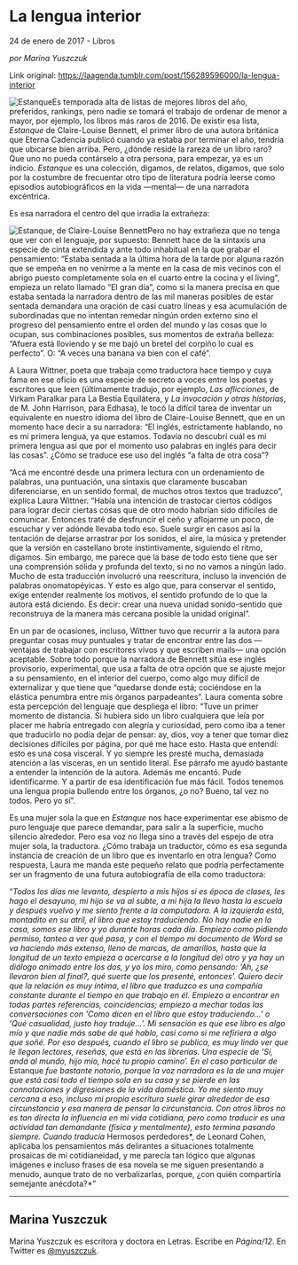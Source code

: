 # La lengua interior



24 de enero de 2017 - Libros

_por Marina Yuszczuk_

Link original: https://laagenda.tumblr.com/post/156289596000/la-lengua-interior

![Estanque](https://64.media.tumblr.com/f88cd106fb64fc93f0d0d7422fe05b38/tumblr_inline_pk0a78BpLc1t6q87u_500.jpg)Es temporada alta de listas de mejores libros del año, preferidos, rankings, pero nadie se tomará el trabajo de ordenar de menor a mayor, por ejemplo, los libros más raros de 2016. De existir esa lista, *Estanque* de Claire-Louise Bennett, el primer libro de una autora británica que Eterna Cadencia publicó cuando ya estaba por terminar el año, tendría que ubicarse bien arriba. Pero, ¿dónde reside la rareza de un libro raro? Que uno no pueda contárselo a otra persona, para empezar, ya es un indicio. *Estanque* es una colección, digamos, de relatos, digamos, que solo por la costumbre de frecuentar otro tipo de literatura podría leerse como episodios autobiográficos en la vida —mental— de una narradora excéntrica.

Es esa narradora el centro del que irradia la extrañeza: 

![Estanque, de Claire-Louise Bennett](https://64.media.tumblr.com/6d4302d609f196336dc8b840efaaa6d5/tumblr_inline_pk0a78dyVz1t6q87u_400.jpg)Pero no hay extrañeza que no tenga que ver con el lenguaje, por supuesto: Bennett hace de la sintaxis una especie de cinta extendida y ante todo inhabitual en la que grabar el pensamiento: “Estaba sentada a la última hora de la tarde por alguna razón que se empeña en no venirme a la mente en la casa de mis vecinos con el abrigo puesto completamente sola en el cuarto entre la cocina y el living”, empieza un relato llamado “El gran día”, como si la manera precisa en que estaba sentada la narradora dentro de las mil maneras posibles de estar sentada demandara una oración de casi cuatro líneas y esa acumulación de subordinadas que no intentan remedar ningún orden externo sino el progreso del pensamiento entre el orden del mundo y las cosas que lo ocupan, sus combinaciones posibles, sus momentos de extraña belleza: “Afuera está lloviendo y se me bajó un bretel del corpiño lo cual es perfecto”. O: “A veces una banana va bien con el café”.

A Laura Wittner, poeta que trabaja como traductora hace tiempo y cuya fama en ese oficio es una especie de secreto a voces entre los poetas y escritores que leen (últimamente tradujo, por ejemplo, *Las aflicciones*, de Virkam Paralkar para La Bestia Equilátera, y *La invocación y otras historias*, de M. John Harrison, para Edhasa), le tocó la difícil tarea de inventar un equivalente en nuestro idioma del libro de Claire-Louise Bennett, que en un momento hace decir a su narradora: “El inglés, estrictamente hablando, no es mi primera lengua, ya que estamos. Todavía no descubrí cuál es mi primera lengua así que por el momento uso palabras en inglés para decir las cosas”. ¿Cómo se traduce ese uso del inglés “a falta de otra cosa”?

“Acá me encontré desde una primera lectura con un ordenamiento de palabras, una puntuación, una sintaxis que claramente buscaban diferenciarse, en un sentido formal, de muchos otros textos que traduzco”, explica Laura Wittner. “Había una intención de trastocar ciertos códigos para lograr decir ciertas cosas que de otro modo habrían sido difíciles de comunicar. Entonces traté de desfruncir el ceño y aflojarme un poco, de escuchar y ver adónde llevaba todo eso. Suele surgir en casos así la tentación de dejarse arrastrar por los sonidos, el aire, la música y pretender que la versión en castellano brote instintivamente, siguiendo el ritmo, digamos. Sin embargo, me parece que la base de todo esto tiene que ser una comprensión sólida y profunda del texto, si no no vamos a ningún lado. Mucho de esta traducción involucró una reescritura, incluso la invención de palabras onomatopéyicas. Y esto es algo que, para conservar el sentido, exige entender realmente los motivos, el sentido profundo de lo que la autora está diciendo. Es decir: crear una nueva unidad sonido-sentido que reconstruya de la manera más cercana posible la unidad original”.

En un par de ocasiones, incluso, Wittner tuvo que recurrir a la autora para preguntar cosas muy puntuales y tratar de encontrar entre las dos —ventajas de trabajar con escritores vivos y que escriben mails— una opción aceptable. Sobre todo porque la narradora de Bennett sitúa ese inglés provisorio, experimental, que usa a falta de otra opción que se ajuste mejor a su pensamiento, en el interior del cuerpo, como algo muy difícil de externalizar y que tiene que “quedarse donde está; cociéndose en la elástica penumbra entre mis órganos parpadeantes”. Laura comenta sobre esta percepción del lenguaje que despliega el libro: “Tuve un primer momento de distancia. Si hubiera sido un libro cualquiera que leía por placer me habría entregado con alegría y curiosidad, pero como iba a tener que traducirlo no podía dejar de pensar: ay, dios, voy a tener que tomar diez decisiones difíciles por página, por qué me hace esto. Hasta que entendí: esto es una cosa visceral. Y yo siempre les presté mucha, demasiada atención a las vísceras, en un sentido literal. Ese párrafo me ayudó bastante a entender la intención de la autora. Además me encantó. Pude identificarme. Y a partir de esa identificación fue más fácil. Todos tenemos una lengua propia bullendo entre los órganos, ¿o no? Bueno, tal vez no todos. Pero yo sí”.

Es una mujer sola la que en *Estanque* nos hace experimentar ese abismo de puro lenguaje que parece demandar, para salir a la superficie, mucho silencio alrededor. Pero esa voz no llega sino a través del espejo de otra mujer sola, la traductora. ¿Cómo trabaja un traductor, cómo es esa segunda instancia de creación de un libro que es inventarlo en otra lengua? Como respuesta, Laura me manda este pequeño relato que podría perfectamente ser un fragmento de una futura autobiografía de ella como traductora:

“*Todos los días me levanto, despierto a mis hijos si es época de clases, les hago el desayuno, mi hijo se va al subte, a mi hija la llevo hasta la escuela y después vuelvo y me siento frente a la computadora. A la izquierda está, montadito en su atril, el libro que estoy traduciendo. No hay nadie en la casa, somos ese libro y yo durante horas cada día. Empiezo como pidiendo permiso, tanteo a ver qué pasa, y con el tiempo mi documento de Word se va haciendo más extenso, lleno de marcas, de amarillos, hasta que la longitud de un texto empieza a acercarse a la longitud del otro y ya hay un diálogo animado entre los dos, y yo los miro, como pensando: ‘Ah, ¿se llevaron bien al final?, qué suerte que los presenté, entonces’. Quiero decir que la relación es muy íntima, el libro que traduzco es una compañía constante durante el tiempo en que trabajo en él. Empiezo a encontrar en todas partes referencias, coincidencias; empiezo a mechar todas las conversaciones con 'Como dicen en el libro que estoy traduciendo…’ o 'Qué casualidad, justo hoy traduje…’. Mi sensación es que ese libro es algo mío y que nadie más sabe de qué hablo, casi como si me refiriera a algo que soñé. Por eso después, cuando el libro se publica, es muy lindo ver que le llegan lectores, reseñas, que está en las librerías. Una especie de 'Sí, andá al mundo, hijo mío, hacé tu propio camino’. En el caso particular de* Estanque *fue bastante notorio, porque la voz narradora es la de una mujer que está casi todo el tiempo sola en su casa y se pierde en las connotaciones y digresiones de la vida doméstica. Yo me siento muy cercana a eso, incluso mi propia escritura suele girar alrededor de esa circunstancia y esa manera de pensar la circunstancia. Con otros libros no es tan directa la influencia en mi vida cotidiana, pero como traducir es una actividad tan demandante (física y mentalmente), esto termina pasando siempre. Cuando traducía* Hermosos perdedores*, de Leonard Cohen, aplicaba los pensamientos más delirantes a situaciones totalmente prosaicas de mi cotidianeidad, y me parecía tan lógico que algunas imágenes e incluso frases de esa novela se me siguen presentando a menudo, aunque trato de no verbalizarlas, porque, ¿con quién compartiría semejante anécdota?*”

  




---

 Marina Yuszczuk
----------------

 Marina Yuszczuk es escritora y doctora en Letras. Escribe en *Página/12*. En Twitter es [@myuszczuk](https://twitter.com/myuszczuk). 

